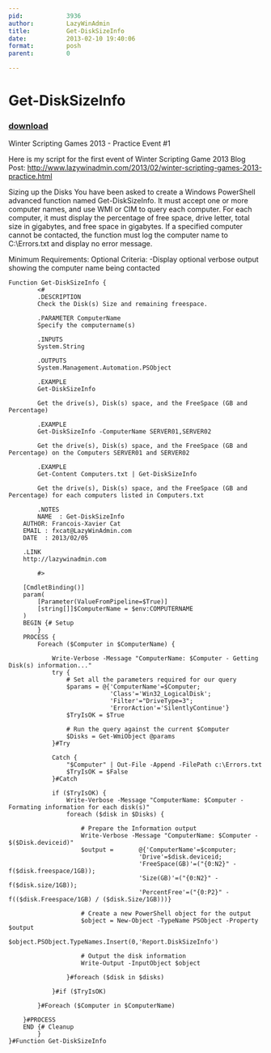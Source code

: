 ```yaml
---
pid:            3936
author:         LazyWinAdmin
title:          Get-DiskSizeInfo
date:           2013-02-10 19:40:06
format:         posh
parent:         0

---
```


# Get-DiskSizeInfo

### [download](Scripts\3936.ps1)

Winter Scripting Games 2013 - Practice Event #1

Here is my script for the first event of Winter Scripting Game 2013
Blog Post: http://www.lazywinadmin.com/2013/02/winter-scripting-games-2013-practice.html

Sizing up the Disks
You have been asked to create a Windows PowerShell advanced function named Get-DiskSizeInfo. It must accept one or more computer names, and use WMI or CIM to query each computer. For each computer, it must display the percentage of free space, drive letter, total size in gigabytes, and free space in gigabytes. If a specified computer cannot be contacted, the function must log the computer name to C:\Errors.txt and display no error message.

Minimum Requirements:
Optional Criteria:
	-Display optional verbose output showing the computer name being contacted

```posh
Function Get-DiskSizeInfo {
        <#
        .DESCRIPTION
        Check the Disk(s) Size and remaining freespace.

        .PARAMETER ComputerName
        Specify the computername(s)

        .INPUTS
        System.String

        .OUTPUTS
        System.Management.Automation.PSObject

        .EXAMPLE
        Get-DiskSizeInfo
        
        Get the drive(s), Disk(s) space, and the FreeSpace (GB and Percentage)

        .EXAMPLE
        Get-DiskSizeInfo -ComputerName SERVER01,SERVER02

        Get the drive(s), Disk(s) space, and the FreeSpace (GB and Percentage) on the Computers SERVER01 and SERVER02

		.EXAMPLE
        Get-Content Computers.txt | Get-DiskSizeInfo

        Get the drive(s), Disk(s) space, and the FreeSpace (GB and Percentage) for each computers listed in Computers.txt

        .NOTES
    	NAME  : Get-DiskSizeInfo
	AUTHOR: Francois-Xavier Cat
	EMAIL : fxcat@LazyWinAdmin.com
	DATE  : 2013/02/05 
	
	.LINK
	http://lazywinadmin.com

        #>

	[CmdletBinding()]
	param(
		[Parameter(ValueFromPipeline=$True)]
		[string[]]$ComputerName = $env:COMPUTERNAME
	)
	BEGIN {# Setup
		}
	PROCESS {
		Foreach ($Computer in $ComputerName) {
			
			Write-Verbose -Message "ComputerName: $Computer - Getting Disk(s) information..."
			try {
	            # Set all the parameters required for our query
				$params = @{'ComputerName'=$Computer;
	            			'Class'='Win32_LogicalDisk';
							'Filter'="DriveType=3";
							'ErrorAction'='SilentlyContinue'}
				$TryIsOK = $True
				
				# Run the query against the current $Computer	
				$Disks = Get-WmiObject @params
			}#Try
			
			Catch {
            	"$Computer" | Out-File -Append -FilePath c:\Errors.txt
            	$TryIsOK = $False
        	}#Catch
			
			if ($TryIsOK) {
				Write-Verbose -Message "ComputerName: $Computer - Formating information for each disk(s)"
            	foreach ($disk in $Disks) {
					
                	# Prepare the Information output
					Write-Verbose -Message "ComputerName: $Computer - $($Disk.deviceid)"
					$output =	 	@{'ComputerName'=$computer;
                    				'Drive'=$disk.deviceid;
									'FreeSpace(GB)'=("{0:N2}" -f($disk.freespace/1GB));
									'Size(GB)'=("{0:N2}" -f($disk.size/1GB));
									'PercentFree'=("{0:P2}" -f(($disk.Freespace/1GB) / ($disk.Size/1GB)))}
					
					# Create a new PowerShell object for the output
					$object = New-Object -TypeName PSObject -Property $output
                	$object.PSObject.TypeNames.Insert(0,'Report.DiskSizeInfo')
					
                	# Output the disk information
					Write-Output -InputObject $object
					
            	}#foreach ($disk in $disks)
				
        	}#if ($TryIsOK)
			
    	}#Foreach ($Computer in $ComputerName)
		
	}#PROCESS
    END {# Cleanup
		}
}#Function Get-DiskSizeInfo
```
